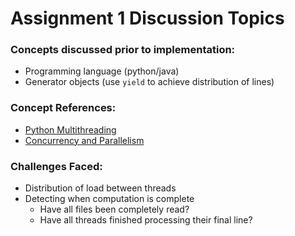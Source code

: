 # Assignment 1 Discussion Topics

### Concepts discussed prior to implementation:
- Programming language (python/java)
- Generator objects (use `yield` to achieve distribution of lines)


### Concept References:
- [Python Multithreading](https://www.tutorialspoint.com/python/python_multithreading.htm)
- [Concurrency and Parallelism](https://www.toptal.com/python/beginners-guide-to-concurrency-and-parallelism-in-python)


### Challenges Faced:
- Distribution of load between threads
- Detecting when computation is complete
	-  Have all files been completely read?
	-  Have all threads finished processing their final line?